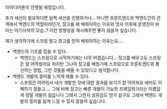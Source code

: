 아이디어톤이 진행될 예정입니다.

추가 세션이 필요하다면 일찍 세션을 진행하거나... 아니면 프론트엔드와 백엔드간의 관계에서 백엔드의 역할이라던가, 장고를 왜 배워야하는 이유와 멋사 이후에 운영진이 바라는 아기사자의 모습..? 이런 방향성을 제시해주면 좋지 않을까 싶습니다.

제가 생각하기에 스프링 말고 장고를 먼저 배워야하는 이유는요....
- 백엔드의 기초를 잡을 수 있다.
	- 백엔드는 스프링으로 시작하기에는 너무 어렵습니다... 장고를 배우고도 스프링은 참 어려웠어요 하지만 그나마 장고를 배웠기에 스프링으로 프론트엔드와 통신하는 방법, 그런 것들을 배울 수 있었다고 생각합니다.
- 백엔드 개발의 흥미를 느끼게 해줄 수 있다.
	- 스프링은 어려워서 내가 개발한 것에 대한 결과를 보기가 참 어려워요 에러도 이해하기 힘들고.... 그에 비해 장고는 빠른 개발이 가능한 프레임워크라는 이름답게 정말 개발이 쉽습니다 그래서 그런지 성취감도 얻기 쉽구요 그래서 백엔드 개발의 흥미를 쉽게 느낄 수 있지 않을까 싶습니다.
